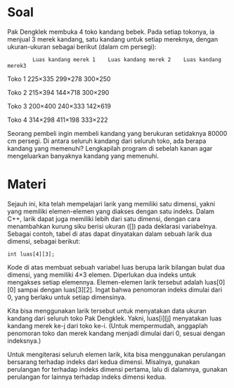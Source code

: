 # Soal
Pak Dengklek membuka 4 toko kandang bebek. Pada setiap tokonya, ia menjual 3 merek kandang, satu kandang untuk setiap mereknya, dengan ukuran-ukuran sebagai berikut (dalam cm persegi):

            Luas kandang merek 1	Luas kandang merek 2	Luas kandang merek3
Toko 1	    225×335	                299×278	                300×250

Toko 2	    215×394	                144×718	                300×290

Toko 3	    200×400	                240×333	                142×619

Toko 4	    314×298	                411×198	                333×222


Seorang pembeli ingin membeli kandang yang berukuran setidaknya 
80000 cm persegi. Di antara seluruh kandang dari seluruh toko, ada berapa kandang yang memenuhi? Lengkapilah program di sebelah kanan agar mengeluarkan banyaknya kandang yang memenuhi.

# Materi
Sejauh ini, kita telah mempelajari larik yang memiliki satu dimensi, yakni yang memiliki elemen-elemen yang diakses dengan satu indeks. Dalam C++, larik dapat juga memiliki lebih dari satu dimensi, dengan cara menambahkan kurung siku berisi ukuran ([<ukuran larik>]) pada deklarasi variabelnya. Sebagai contoh, tabel di atas dapat dinyatakan dalam sebuah larik dua dimensi, sebagai berikut:

```
int luas[4][3];
```

Kode di atas membuat sebuah variabel luas berupa larik bilangan bulat dua dimensi, yang memiliki 4×3 elemen. Diperlukan dua indeks untuk mengakses setiap elemennya. Elemen-elemen larik tersebut adalah luas[0][0] sampai dengan luas[3][2]. Ingat bahwa penomoran indeks dimulai dari 0, yang berlaku untuk setiap dimensinya.

Kita bisa menggunakan larik tersebut untuk menyatakan data ukuran kandang dari seluruh toko Pak Dengklek. Yakni, luas[i][j] menyatakan luas kandang merek ke-j dari toko ke-i. (Untuk mempermudah, anggaplah penomoran toko dan merek kandang menjadi dimulai dari 0, sesuai dengan indeksnya.)

Untuk mengiterasi seluruh elemen larik, kita bisa menggunakan perulangan bersarang terhadap indeks dari kedua dimensi. Misalnya, gunakan perulangan for terhadap indeks dimensi pertama, lalu di dalamnya, gunakan perulangan for lainnya terhadap indeks dimensi kedua.